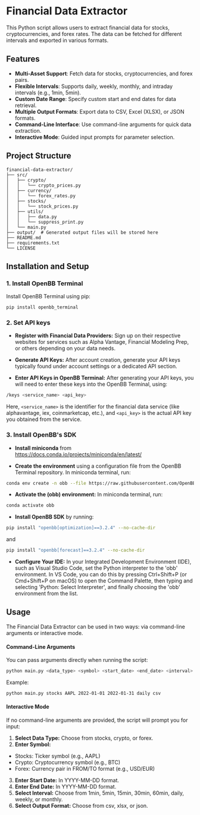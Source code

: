 # Financial Data Extractor

This Python script allows users to extract financial data for stocks, cryptocurrencies, and forex rates. The data can be fetched for different intervals and exported in various formats.

## Features

- **Multi-Asset Support**: Fetch data for stocks, cryptocurrencies, and forex pairs.
- **Flexible Intervals**: Supports daily, weekly, monthly, and intraday intervals (e.g., 1min, 5min).
- **Custom Date Range**: Specify custom start and end dates for data retrieval.
- **Multiple Output Formats**: Export data to CSV, Excel (XLSX), or JSON formats.
- **Command-Line Interface**: Use command-line arguments for quick data extraction.
- **Interactive Mode**: Guided input prompts for parameter selection.

## Project Structure
```
financial-data-extractor/
├── src/
│   ├── crypto/
│   │   └── crypto_prices.py
│   ├── currency/
│   │   └── forex_rates.py
│   ├── stocks/
│   │   └── stock_prices.py
│   ├── utils/
│   │   ├── data.py
│   │   └── suppress_print.py
│   └── main.py
├── output/  # Generated output files will be stored here
├── README.md
├── requirements.txt
└── LICENSE
```

## Installation and Setup

### 1. Install OpenBB Terminal

Install OpenBB Terminal using pip:

```bash
pip install openbb_terminal
```

### 2. Set API keys

- **Register with Financial Data Providers:** Sign up on their respective websites for services such as Alpha Vantage, Financial Modeling Prep, or others depending on your data needs.

- **Generate API Keys:** After account creation, generate your API keys typically found under account settings or a dedicated API section.

- **Enter API Keys in OpenBB Terminal:** After generating your API keys, you will need to enter these keys into the OpenBB Terminal, using:

```bash
/keys <service_name> <api_key>
```
Here, `<service_name>` is the identifier for the financial data service (like alphavantage, iex, coinmarketcap, etc.), and `<api_key>` is the actual API key you obtained from the service.

### 3. Install OpenBB's SDK

- **Install miniconda** from https://docs.conda.io/projects/miniconda/en/latest/

- **Create the environment** using a configuration file from the OpenBB Terminal repository. In miniconda terminal, run:

```bash
conda env create -n obb --file https://raw.githubusercontent.com/OpenBB-finance/OpenBBTerminal/main/build/conda/conda-3-9-env.yaml
```

- **Activate the (obb) environment:** In miniconda terminal, run:

```bash
conda activate obb
```

- **Install OpenBB SDK** by running:
```bash
pip install "openbb[optimization]==3.2.4" --no-cache-dir
```
and
```bash
pip install "openbb[forecast]==3.2.4" --no-cache-dir
```

- **Configure Your IDE:** In your Integrated Development Environment (IDE), such as Visual Studio Code, set the Python interpreter to the 'obb' environment. In VS Code, you can do this by pressing Ctrl+Shift+P (or Cmd+Shift+P on macOS) to open the Command Palette, then typing and selecting 'Python: Select Interpreter', and finally choosing the 'obb' environment from the list.

## Usage

The Financial Data Extractor can be used in two ways: via command-line arguments or interactive mode.

#### Command-Line Arguments

You can pass arguments directly when running the script:
```bash
python main.py <data_type> <symbol> <start_date> <end_date> <interval> <format>
```
Example:
```bash
python main.py stocks AAPL 2022-01-01 2022-01-31 daily csv
```

#### Interactive Mode

If no command-line arguments are provided, the script will prompt you for input:

1. **Select Data Type:** Choose from stocks, crypto, or forex.
2. **Enter Symbol:**
- Stocks: Ticker symbol (e.g., AAPL)
- Crypto: Cryptocurrency symbol (e.g., BTC)
- Forex: Currency pair in FROM/TO format (e.g., USD/EUR)
3. **Enter Start Date:** In YYYY-MM-DD format.
4. **Enter End Date:** In YYYY-MM-DD format.
5. **Select Interval:** Choose from 1min, 5min, 15min, 30min, 60min, daily, weekly, or monthly.
6. **Select Output Format:** Choose from csv, xlsx, or json.
